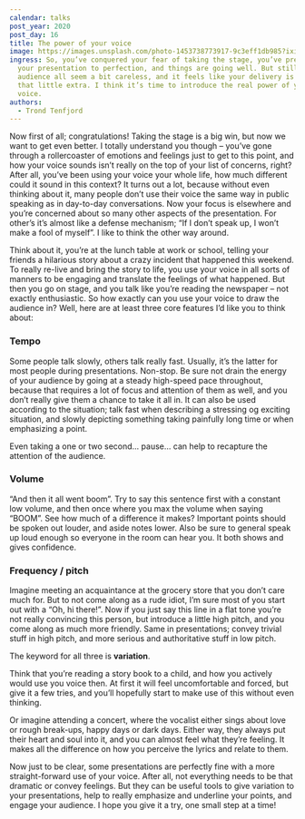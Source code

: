 ```yaml
---
calendar: talks
post_year: 2020
post_day: 16
title: The power of your voice
image: https://images.unsplash.com/photo-1453738773917-9c3eff1db985?ixid=MXwxMjA3fDB8MHxwaG90by1wYWdlfHx8fGVufDB8fHw%3D&ixlib=rb-1.2.1&auto=format&fit=crop&w=3450&q=80
ingress: So, you’ve conquered your fear of taking the stage, you’ve prepared
  your presentation to perfection, and things are going well. But still the
  audience all seem a bit careless, and it feels like your delivery is lacking
  that little extra. I think it’s time to introduce the real power of your
  voice.
authors:
  - Trond Tenfjord
---
```

Now first of all; congratulations! Taking the stage is a big win, but now we want to get even better. I totally understand you though – you’ve gone through a rollercoaster of emotions and feelings just to get to this point, and how your voice sounds isn’t really on the top of your list of concerns, right? After all, you’ve been using your voice your whole life, how much different could it sound in this context? It turns out a lot, because without even thinking about it, many people don’t use their voice the same way in public speaking as in day-to-day conversations. Now your focus is elsewhere and you’re concerned about so many other aspects of the presentation. For other’s it’s almost like a defense mechanism; “If I don’t speak up, I won’t make a fool of myself”. I like to think the other way around.

Think about it, you’re at the lunch table at work or school, telling your friends a hilarious story about a crazy incident that happened this weekend. To really re-live and bring the story to life, you use your voice in all sorts of manners to be engaging and translate the feelings of what happened. But then you go on stage, and you talk like you’re reading the newspaper – not exactly enthusiastic. So how exactly can you use your voice to draw the audience in? Well, here are at least three core features I’d like you to think about:

### Tempo

Some people talk slowly, others talk really fast. Usually, it’s the latter for most people during presentations. Non-stop. Be sure not drain the energy of your audience by going at a steady high-speed pace throughout, because that requires a lot of focus and attention of them as well, and you don’t really give them a chance to take it all in. It can also be used according to the situation; talk fast when describing a stressing og exciting situation, and slowly depicting something taking painfully long time or when emphasizing a point.

Even taking a one or two second… pause… can help to recapture the attention of the audience.

### Volume

“And then it all went boom”. Try to say this sentence first with a constant low volume, and then once where you max the volume when saying “BOOM”. See how much of a difference it makes? Important points should be spoken out louder, and aside notes lower. Also be sure to general speak up loud enough so everyone in the room can hear you. It both shows and gives confidence.

### Frequency / pitch

Imagine meeting an acquaintance at the grocery store that you don’t care much for. But to not come along as a rude idiot, I’m sure most of you start out with a “Oh, hi there!”. Now if you just say this line in a flat tone you’re not really convincing this person, but introduce a little high pitch, and you come along as much more friendly. Same in presentations; convey trivial stuff in high pitch, and more serious and authoritative stuff in low pitch.

The keyword for all three is **variation**.

Think that you’re reading a story book to a child, and how you actively would use you voice then. At first it will feel uncomfortable and forced, but give it a few tries, and you’ll hopefully start to make use of this without even thinking.

Or imagine attending a concert, where the vocalist either sings about love or rough break-ups, happy days or dark days. Either way, they always put their heart and soul into it, and you can almost feel what they’re feeling. It makes all the difference on how you perceive the lyrics and relate to them. 

Now just to be clear, some presentations are perfectly fine with a more straight-forward use of your voice. After all, not everything needs to be that dramatic or convey feelings. But they can be useful tools to give variation to your presentations, help to really emphasize and underline your points, and engage your audience. I hope you give it a try, one small step at a time!
